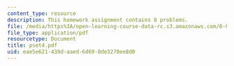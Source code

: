 ```yaml
---
content_type: resource
description: This homework assignment contains 8 problems.
file: /media/https%3A/open-learning-course-data-rc.s3.amazonaws.com/8-022-physics-ii-electricity-and-magnetism-fall-2004/eae5e621439daaed6d690de3270ee8d0_pset4.pdf
file_type: application/pdf
resourcetype: Document
title: pset4.pdf
uid: eae5e621-439d-aaed-6d69-0de3270ee8d0
---
```


